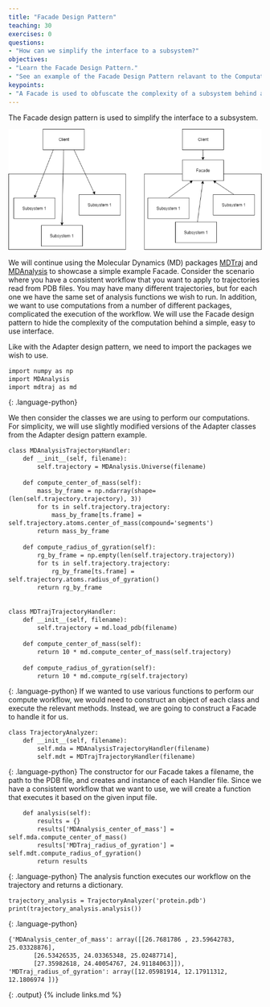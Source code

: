 ```yaml
---
title: "Facade Design Pattern"
teaching: 30
exercises: 0
questions:
- "How can we simplify the interface to a subsystem?"
objectives:
- "Learn the Facade Design Pattern."
- "See an example of the Facade Design Pattern relavant to the Computational Molecular Sciences domain."
keypoints:
- "A Facade is used to obfuscate the complexity of a subsystem behind a simple interface."
---
```

The Facade design pattern is used to simplify the interface to a subsystem.

![facade](../fig/Facade.png)

We will continue using the Molecular Dynamics (MD) packages [MDTraj] and [MDAnalysis] to showcase a simple example Facade.
Consider the scenario where you have a consistent workflow that you want to apply to trajectories read from PDB files. You may have many different trajectories, but for each one we have the same set of analysis functions we wish to run.
In addition, we want to use computations from a number of different packages, complicated the execution of the workflow.
We will use the Facade design pattern to hide the complexity of the computation behind a simple, easy to use interface.

Like with the Adapter design pattern, we need to import the packages we wish to use.
~~~
import numpy as np
import MDAnalysis
import mdtraj as md
~~~
{: .language-python}

We then consider the classes we are using to perform our computations.
For simplicity, we will use slightly modified versions of the Adapter classes from the Adapter design pattern example.
~~~
class MDAnalysisTrajectoryHandler:
    def __init__(self, filename):
        self.trajectory = MDAnalysis.Universe(filename)
	
    def compute_center_of_mass(self):
        mass_by_frame = np.ndarray(shape=(len(self.trajectory.trajectory), 3))
        for ts in self.trajectory.trajectory:
            mass_by_frame[ts.frame] = self.trajectory.atoms.center_of_mass(compound='segments')
        return mass_by_frame
	
    def compute_radius_of_gyration(self):
        rg_by_frame = np.empty(len(self.trajectory.trajectory))
        for ts in self.trajectory.trajectory:
            rg_by_frame[ts.frame] = self.trajectory.atoms.radius_of_gyration()
        return rg_by_frame
		
		
class MDTrajTrajectoryHandler:
    def __init__(self, filename):
        self.trajectory = md.load_pdb(filename)
	
    def compute_center_of_mass(self):
        return 10 * md.compute_center_of_mass(self.trajectory)
	
    def compute_radius_of_gyration(self):
        return 10 * md.compute_rg(self.trajectory)
~~~
{: .language-python}
If we wanted to use various functions to perform our compute workflow, we would need to construct an object of each class and execute the relevant methods.
Instead, we are going to construct a Facade to handle it for us.
~~~
class TrajectoryAnalyzer:
    def __init__(self, filename):
        self.mda = MDAnalysisTrajectoryHandler(filename)
        self.mdt = MDTrajTrajectoryHandler(filename)
~~~
{: .language-python}
The constructor for our Facade takes a filename, the path to the PDB file, and creates and instance of each Handler file.
Since we have a consistent workflow that we want to use, we will create a function that executes it based on the given input file.
~~~
    def analysis(self):
        results = {}
        results['MDAnalysis_center_of_mass'] = self.mda.compute_center_of_mass()
        results['MDTraj_radius_of_gyration'] = self.mdt.compute_radius_of_gyration()
        return results
~~~
{: .language-python}
The analysis function executes our workflow on the trajectory and returns a dictionary.
~~~
trajectory_analysis = TrajectoryAnalyzer('protein.pdb')
print(trajectory_analysis.analysis())
~~~
{: .language-python}
~~~
{'MDAnalysis_center_of_mass': array([[26.7681786 , 23.59642783, 25.03328876],
       [26.53426535, 24.03365348, 25.02487714],
       [27.35982618, 24.40054767, 24.91184063]]), 'MDTraj_radius_of_gyration': array([12.05981914, 12.17911312, 12.1806974 ])}
~~~
{: .output}
{% include links.md %}

[MDAnalysis]: https://www.mdanalysis.org/
[MDTraj]: http://mdtraj.org/1.9.0/
[NumPy]: http://www.numpy.org/
[abc]: https://docs.python.org/3/library/abc.html
